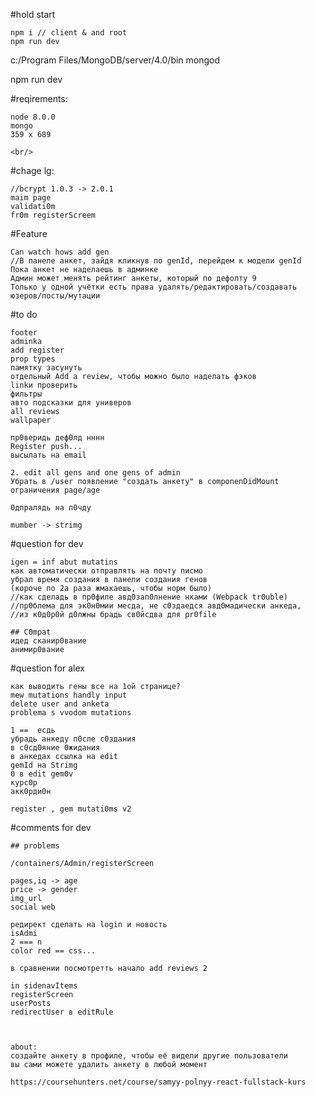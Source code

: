#hold start

	npm i // client & аnd root
	npm run dev

c:/Program Files/MongoDB/server/4.0/bin
mongod

npm run dev

#reqirements:

	node 8.0.0
	mongo
	359 x 689

	<br/>

#chage lg:

	//bcrypt 1.0.3 -> 2.0.1
	maim page
	validati0m
	fr0m registerScreem

#Feature

	Can watch hows add gen
	//В панеле анкет, зайдя кликнув по genId, перейдем к модели genId
	Пока анкет не наделаешь в админке
	Админ может менять рейтинг анкеты, который по дефолту 9
	Только у одной учётки есть права удалять/редактировать/создавать юзеров/посты/мутации 

#to do
	
	footer
	adminka
	add register
	prop types
	памятку засунуть
	oтдельный Add a review, чтобы можно было наделать фэков
	linkи проверить
	фильтры
	авто подсказки для универов
	all reviews
	wallpaper

	пр0веридь деф0лд нннн
	Register push... 
	высылать на email

	2. edit all gens and one gens of admin
	Убрать в /user появление "создать анкету" в componenDidMount
	ограничения page/age

	0дпралядь на п0чду

	mumber -> strimg

#question for dev

	igen = inf abut mutatins
	как автоматически отправлять на почту писмо
	убрал время создания в панели создания генов
	(короче по 2а раза жмакаешь, чтобы норм было)
	//как сделадь в пр0филе авд0зап0лнение нками (Webpack tr0uble)
	//пр0блема для эк0н0мии месда, не с0здаедся авд0мадически анкеда, 
	//из к0д0р0й д0лжны брадь св0йсдва для pr0file

	## C0mpat
	идед сканир0вание
	анимир0вание

#question for alex
		
	как выводить гены все на 1ой странице?
	mew mutations handly input
	delete user and anketa
	problema s vvodom mutations

	1 ==  ecдь
	убрадь анкеду п0сле с0здания
	в с0сд0яние 0жидания
	в анкедах ссылка на edit
	gemId на Strimg
	0 в edit gem0v
	курс0р
	акк0рди0н

	register , gem mutati0ms v2

#comments for dev

	## problems

	/containers/Admin/registerScreen

	pages,iq -> age
	price -> gender
	img_url
	social web

	редирект сделать на login и новость
	isAdmi
	2 === n
	color red == css...

	в сравнении посмотретть начало add reviews 2

	in sidenavItems
	registerScreen
	userPosts
	redirectUser в editRule



	about:
	создайте анкету в профиле, чтобы её видели другие пользователи
	вы сами можете удалить анкету в любой момент

	https://coursehunters.net/course/samyy-polnyy-react-fullstack-kurs